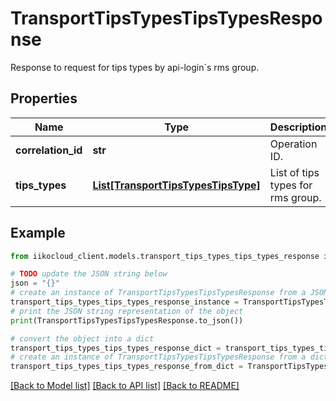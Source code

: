 # TransportTipsTypesTipsTypesResponse

Response to request for tips types by api-login`s rms group.

## Properties

Name | Type | Description | Notes
------------ | ------------- | ------------- | -------------
**correlation_id** | **str** | Operation ID. | 
**tips_types** | [**List[TransportTipsTypesTipsType]**](TransportTipsTypesTipsType.md) | List of tips types for rms group. | 

## Example

```python
from iikocloud_client.models.transport_tips_types_tips_types_response import TransportTipsTypesTipsTypesResponse

# TODO update the JSON string below
json = "{}"
# create an instance of TransportTipsTypesTipsTypesResponse from a JSON string
transport_tips_types_tips_types_response_instance = TransportTipsTypesTipsTypesResponse.from_json(json)
# print the JSON string representation of the object
print(TransportTipsTypesTipsTypesResponse.to_json())

# convert the object into a dict
transport_tips_types_tips_types_response_dict = transport_tips_types_tips_types_response_instance.to_dict()
# create an instance of TransportTipsTypesTipsTypesResponse from a dict
transport_tips_types_tips_types_response_from_dict = TransportTipsTypesTipsTypesResponse.from_dict(transport_tips_types_tips_types_response_dict)
```
[[Back to Model list]](../README.md#documentation-for-models) [[Back to API list]](../README.md#documentation-for-api-endpoints) [[Back to README]](../README.md)


